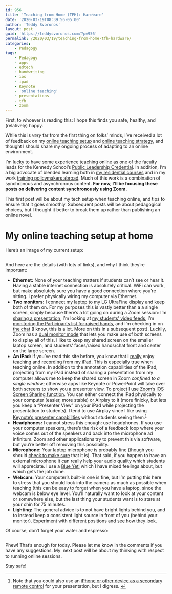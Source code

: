 ```yaml
---
id: 956
title: 'Teaching from Home (TFH): Hardware'
date: '2020-03-19T08:39:56-05:00'
author: 'Teddy Svoronos'
layout: post
guid: 'https://teddysvoronos.com/?p=956'
permalink: /2020/03/19/teaching-from-home-tfh-hardware/
categories:
    - Pedagogy
tags:
    - Pedagogy
    - apps
    - edtech
    - handwriting
    - ios
    - ipad
    - Keynote
    - 'online teaching'
    - presentations
    - tfh
    - zoom
---
```


First, to whoever is reading this: I hope this finds you safe, healthy, and (relatively) happy.

While this is <em>very</em> far from the first thing on folks’ minds, I’ve received a lot of feedback on my <a href="https://twitter.com/tedsvo/status/1238083013705162755?s=21">online teaching setup</a> and <a href="https://twitter.com/epodharvard/status/1238502829981040641?s=21">online teaching strategy</a>, and thought I should share my ongoing process of adapting to an online environment.

I’m lucky to have some experience teaching online as one of the faculty leads for the Kennedy School’s <a href="https://onlinelearning.hks.harvard.edu/public-leadership-credential/">Public Leadership Credential</a>. In addition, I’m a big advocate of blended learning both in <a href="https://canvas.harvard.edu/courses/34568">my residential courses</a> and in my work <a href="https://epod.cid.harvard.edu/project/training-policymakers-use-evidence">training policymakers abroad</a>. Much of this work is a combination of synchronous and asynchronous content. <strong>For now, I’ll be focusing these posts on delivering content synchronously using Zoom.</strong>

This first post will be about my tech setup when teaching online, and tips to ensure that it goes smoothly. Subsequent posts will be about pedagogical choices, but I thought it better to break them up rather than publishing an online novel.
<h1>My online teaching setup at home</h1>
Here’s an image of my current setup:

<figure><img src="https://teddysvoronos.com/wp-content/uploads/2020/03/My-online-teaching-setup-scaled.jpeg" alt="" /></figure>And here are the details (with lots of links), and why I think they’re important:
<ul>
	<li><strong>Ethernet:</strong> None of your teaching matters if students can’t see or hear it. Having a stable internet connection is absolutely critical. WiFi can work, but make absolutely sure you have a good connection where you’re sitting. I prefer physically wiring my computer via Ethernet.</li>
	<li><strong>Two monitors:</strong> I connect my laptop to my LG UltraFine display and keep both of them on. For my purposes this is vastly better than a a single screen, simply because there’s a lot going on during a Zoom session: I’m <a href="https://support.zoom.us/hc/en-us/articles/201362153-Sharing-your-screen">sharing a presentation</a>, I’m looking at <a href="https://support.zoom.us/hc/en-us/articles/360000005883-Displaying-participants-in-gallery-view">my students’ video feeds</a>, I’m <a href="https://support.zoom.us/hc/en-us/articles/115001286183-Nonverbal-Feedback-During-Meetings">monitoring the Participants list for raised hands</a>, and I’m checking in on <a href="https://support.zoom.us/hc/en-us/articles/203650445-In-Meeting-Chat">the chat</a> (I know, this is a lot. More on this in a subsequent post). Luckily, Zoom has a <a href="https://support.zoom.us/hc/en-us/articles/201362583-Using-Dual-Monitors-with-the-Zoom-Desktop-Client">dual monitor mode</a> that lets you make use of both screens to display all of this. I like to keep my shared screen on the smaller laptop screen, and students’ faces/raised hands/chat front and center on the large screen.</li>
	<li><strong>An iPad:</strong> If you’ve read this site before, you know that I <a href="https://teddysvoronos.com/2017/11/26/my-setup/">really</a> enjoy <a href="https://teddysvoronos.com/2015/11/19/in-praise-of-goodnotes/">teaching</a> and <a href="https://teddysvoronos.com/2018/12/04/producing-recording-editing-and-sharing-animated-videos-on-ipad/">recording</a> from <a href="https://teddysvoronos.com/2016/07/13/interview-live-annotation-of-student-work-with-goodnotes/">my iPad</a>. This is especially true when teaching online. In addition to the annotation capabilities of the iPad, projecting from my iPad instead of sharing a presentation from my computer allows me to keep the shared screen in Zoom <em>confined to a single window</em>; otherwise apps like Keynote or PowerPoint will take over both screens to show you a presenter view. To project I use <a href="https://support.zoom.us/hc/en-us/articles/201379235-iOS-Screen-Sharing-with-the-Zoom-Desktop-Client">Zoom’s iOS Screen Sharing function</a>. You can either connect the iPad physically to your computer (easier, more stable) or Airplay to it (more finicky, but lets you keep a “Presenter View” on your iPad while projecting the presentation to students). I tend to use Airplay since I like using <a href="https://teddysvoronos.com/2015/10/16/a-good-day-to-keynote-hard-2/">Keynote’s presenter capabilities</a> without students seeing them.<sup><a id="fnr1-27676" class="footnote" title="see footnote" href="#fn1-27676">1</a></sup></li>
	<li><strong>Headphones:</strong> I cannot stress this enough: use headphones. If you use your computer speakers, there’s the risk of a feedback loop where your voice comes out of the speakers and back into the microphone ad infinitum. Zoom and other applications try to prevent this via software, but you’re better off removing this possibility.</li>
	<li><strong>Microphone:</strong> Your laptop microphone is probably fine (though you should <a href="https://support.zoom.us/hc/en-us/articles/201362283-Testing-Computer-or-Device-Audio">check to make sure</a> that it is). That said, if you happen to have an external microphone it can really help your audio quality which students will appreciate. I use a <a href="https://www.bluedesigns.com/products/yeti/">Blue Yeti</a> which I have mixed feelings about, but which gets the job done.</li>
	<li><strong>Webcam:</strong> Your computer’s built-in one is fine, but I’m putting this here to stress that you should look into the camera as much as possible when teaching (this can be easy to forget when you have a laptop, since the webcam is below eye level. You’ll naturally want to look at your content or somewhere else, but the last thing your students want is to stare at your chin for 75 minutes.</li>
	<li><strong>Lighting:</strong> The general advice is to not have bright lights behind you, and to instead keep a consistent light source in front of you (behind your monitor). Experiment with different positions and <a href="https://support.zoom.us/hc/en-us/articles/201362313-How-do-I-test-my-video-">see how they look</a>.</li>
</ul>
Of course, don’t forget your water and espresso:

<figure><img src="https://teddysvoronos.com/wp-content/uploads/2020/03/Me-teaching-online-1-scaled.jpeg" alt="" /></figure>Phew! That’s enough for today. Please let me know in the comments if you have any suggestions. My  next post will be about my thinking with respect to running online sessions.

Stay safe!
<div class="footnotes">

<hr />

<ol>
	<li id="fn1-27676">Note that you could also use an <a href="https://support.apple.com/en-us/HT204378">iPhone or other device as a secondary remote control</a> for your presentation, but I digress. <a class="reversefootnote" title="return to article" href="#fnr1-27676">↩︎</a></li>
</ol>
</div>